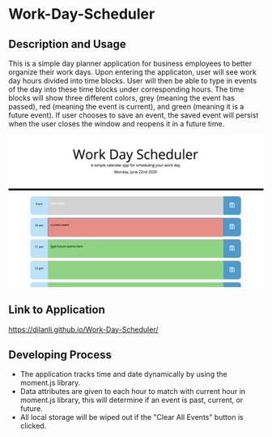 # Work-Day-Scheduler

## Description and Usage
This is a simple day planner application for business employees to better organize their work days. Upon entering the applicaton, user will see work day hours divided into time blocks. User will then be able to type in events of the day into these time blocks under corresponding hours. The time blocks will show three different colors, grey (meaning the event has passed), red (meaning the event is current), and green (meaning it is a future event). If user chooses to save an event, the saved event will persist when the user closes the window and reopens it in a future time.

![Screenshot](Assets/screenshot.png)

## Link to Application
https://dilanli.github.io/Work-Day-Scheduler/

## Developing Process
- The application tracks time and date dynamically by using the moment.js library.
- Data attributes are given to each hour to match with current hour in moment.js library, this will determine if an event is past, current, or future.
- All local storage will be wiped out if the "Clear All Events" button is clicked.